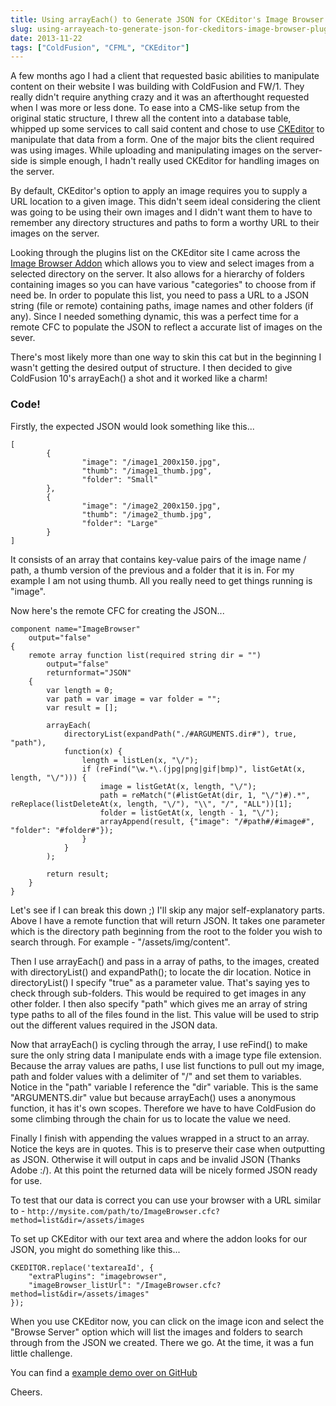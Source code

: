 ```yaml
---
title: Using arrayEach() to Generate JSON for CKEditor's Image Browser Plugin
slug: using-arrayeach-to-generate-json-for-ckeditors-image-browser-plugin
date: 2013-11-22
tags: ["ColdFusion", "CFML", "CKEditor"]
---
```


A few months ago I had a client that requested basic abilities to manipulate content on their website I was building with ColdFusion and FW/1. They really didn't require anything crazy and it was an afterthought requested when I was more or less done. To ease into a CMS-like setup from the original static structure, I threw all the content into a database table, whipped up some services to call said content and chose to use [CKEditor](http://ckeditor.com/) to manipulate that data from a form. One of the major bits the client required was using images. While uploading and manipulating images on the server-side is simple enough, I hadn't really used CKEditor for handling images on the server.

By default, CKEditor's option to apply an image requires you to supply a URL location to a given image. This didn't seem ideal considering the client was going to be using their own images and I didn't want them to have to remember any directory structures and paths to form a worthy URL to their images on the server.

Looking through the plugins list on the CKEditor site I came across the [Image Browser Addon](http://ckeditor.com/addon/imagebrowser) which allows you to view and select images from a selected directory on the server. It also allows for a hierarchy of folders containing images so you can have various "categories" to choose from if need be. In order to populate this list, you need to pass a URL to a JSON string (file or remote) containing paths, image names and other folders (if any). Since I needed something dynamic, this was a perfect time for a remote CFC to populate the JSON to reflect a accurate list of images on the sever.

There's most likely more than one way to skin this cat but in the beginning I wasn't getting the desired output of structure. I then decided to give ColdFusion 10's arrayEach() a shot and it worked like a charm!

### Code!

Firstly, the expected JSON would look something like this...

```
[
        {
                "image": "/image1_200x150.jpg",
                "thumb": "/image1_thumb.jpg",
                "folder": "Small"
        },
        {
                "image": "/image2_200x150.jpg",
                "thumb": "/image2_thumb.jpg",
                "folder": "Large"
        }
]
```

It consists of an array that contains key-value pairs of the image name / path, a thumb version of the previous and a folder that it is in. For my example I am not using thumb. All you really need to get things running is "image".

Now here's the remote CFC for creating the JSON...

```
component name="ImageBrowser"
	output="false"
{
	remote array function list(required string dir = "")
		output="false"
		returnformat="JSON"
	{
		var length = 0;
		var path = var image = var folder = "";
		var result = [];
 
		arrayEach(
			directoryList(expandPath("./#ARGUMENTS.dir#"), true, "path"),
			function(x) {
				length = listLen(x, "\/");
				if (reFind("\w.*\.(jpg|png|gif|bmp)", listGetAt(x, length, "\/"))) {
					image = listGetAt(x, length, "\/");
					path = reMatch("(#listGetAt(dir, 1, "\/")#).*", reReplace(listDeleteAt(x, length, "\/"), "\\", "/", "ALL"))[1];
					folder = listGetAt(x, length - 1, "\/");
					arrayAppend(result, {"image": "/#path#/#image#", "folder": "#folder#"});
				}
			}
		);
 
		return result;
	}
}
```

Let's see if I can break this down ;) I'll skip any major self-explanatory parts. Above I have a remote function that will return JSON. It takes one parameter which is the directory path beginning from the root to the folder you wish to search through. For example - "/assets/img/content".

Then I use arrayEach() and pass in a array of paths, to the images, created with directoryList() and expandPath(); to locate the dir location. Notice in directoryList() I specify "true" as a parameter value. That's saying yes to check through sub-folders. This would be required to get images in any other folder. I then also specify "path" which gives me an array of string type paths to all of the files found in the list. This value will be used to strip out the different values required in the JSON data.

Now that arrayEach() is cycling through the array, I use reFind() to make sure the only string data I manipulate ends with a image type file extension. Because the array values are paths, I use list functions to pull out my image, path and folder values with a delimiter of "/" and set them to variables. Notice in the "path" variable I reference the "dir" variable. This is the same "ARGUMENTS.dir" value but because arrayEach() uses a anonymous function, it has it's own scopes. Therefore we have to have ColdFusion do some climbing through the chain for us to locate the value we need.

Finally I finish with appending the values wrapped in a struct to an array. Notice the keys are in quotes. This is to preserve their case when outputting as JSON. Otherwise it will output in caps and be invalid JSON (Thanks Adobe :/). At this point the returned data will be nicely formed JSON ready for use.

To test that our data is correct you can use your browser with a URL similar to - `http://mysite.com/path/to/ImageBrowser.cfc?method=list&dir=/assets/images`

To set up CKEditor with our text area and where the addon looks for our JSON, you might do something like this...

```
CKEDITOR.replace('textareaId', {
    "extraPlugins": "imagebrowser",
    "imageBrowser_listUrl": "/ImageBrowser.cfc?method=list&dir=/assets/images"
});
```

When you use CKEditor now, you can click on the image icon and select the "Browse Server" option which will list the images and folders to search through from the JSON we created.
There we go. At the time, it was a fun little challenge.

You can find a [example demo over on GitHub](https://github.com/cfchef/cf-ckeditor-imagebrowser)

Cheers.